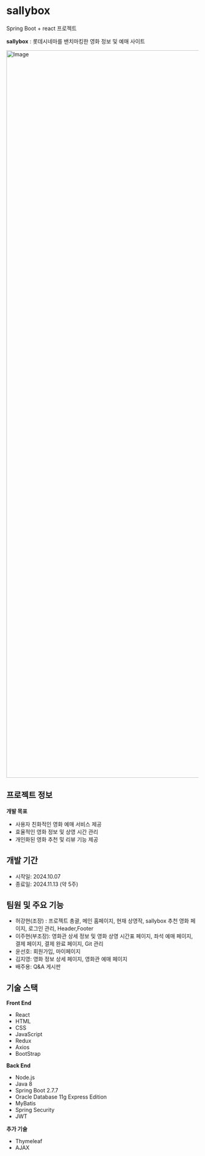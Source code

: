# sallybox


Spring Boot + react 프로젝트


**sallybox** : 롯데시네마를 밴치마킹한 영화 정보 및 예매 사이트


<img width="1905" alt="Image" src="https://github.com/user-attachments/assets/2b2d1276-7af3-4a89-8d35-8bf80ead91e8" />


## 프로젝트 정보


**개발 목표**
+ 사용자 친화적인 영화 예매 서비스 제공
+ 효율적인 영화 정보 및 상영 시간 관리
+ 개인화된 영화 추천 및 리뷰 기능 제공


## 개발 기간


+ 시작일: 2024.10.07
+ 종료일: 2024.11.13 (약 5주)


## 팀원 및 주요 기능


+ 허강현(조장) : 프로젝트 총괄, 메인 홈페이지, 현재 상영작, sallybox 추천 영화 페이지, 로그인 관리, Header,Footer
+ 이주현(부조장): 영화관 상세 정보 및 영화 상영 시간표 페이지, 좌석 예매  페이지, 결제 페이지, 결제 완료 페이지, Git 관리
+ 윤선호: 회원가입, 마이페이지
+ 김지영: 영화 정보 상세 페이지, 영화관 예매 페이지
+ 배주용: Q&A 게시판


## 기술 스택


**Front End**
- React
- HTML
- CSS
- JavaScript
- Redux
- Axios
- BootStrap


 **Back End**
 - Node.js
 - Java 8
 - Spring Boot 2.7.7
 - Oracle Database 11g Express Edition
 - MyBatis
 - Spring Security
 - JWT


**추가 기술**
- Thymeleaf
- AJAX

